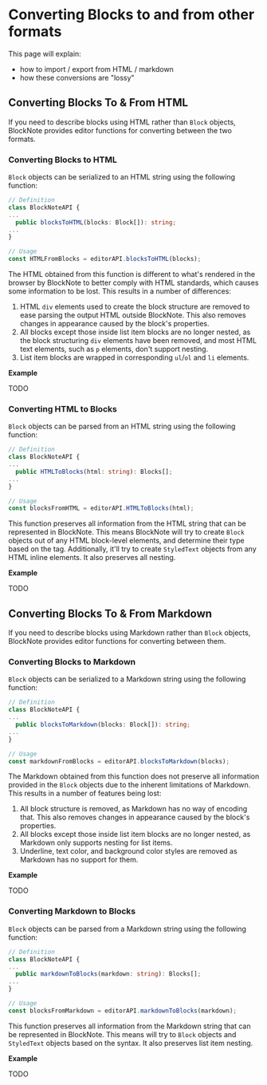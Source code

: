 # Converting Blocks to and from other formats

This page will explain:

- how to import / export from HTML / markdown
- how these conversions are "lossy"

## Converting Blocks To & From HTML

If you need to describe blocks using HTML rather than `Block` objects, BlockNote provides editor functions for converting between the two formats.

### Converting Blocks to HTML

`Block` objects can be serialized to an HTML string using the following function:

```typescript
// Definition
class BlockNoteAPI {
...
  public blocksToHTML(blocks: Block[]): string;
...
}

// Usage
const HTMLFromBlocks = editorAPI.blocksToHTML(blocks);
```

The HTML obtained from this function is different to what's rendered in the browser by BlockNote to better comply with HTML standards, which causes some information to be lost. This results in a number of differences:

1. HTML `div` elements used to create the block structure are removed to ease parsing the output HTML outside BlockNote. This also removes changes in appearance caused by the block's properties.
2. All blocks except those inside list item blocks are no longer nested, as the block structuring `div` elements have been removed, and most HTML text elements, such as `p` elements, don't support nesting.
3. List item blocks are wrapped in corresponding `ul`/`ol` and `li` elements.

**Example**

TODO

### Converting HTML to Blocks

`Block` objects can be parsed from an HTML string using the following function:

```typescript
// Definition
class BlockNoteAPI {
...
  public HTMLToBlocks(html: string): Blocks[];
...
}

// Usage
const blocksFromHTML = editorAPI.HTMLToBlocks(html);
```

This function preserves all information from the HTML string that can be represented in BlockNote. This means BlockNote will try to create `Block` objects out of any HTML block-level elements, and determine their type based on the tag. Additionally, it'll try to create `StyledText` objects from any HTML inline elements. It also preserves all nesting.

**Example**

TODO

## Converting Blocks To & From Markdown

If you need to describe blocks using Markdown rather than `Block` objects, BlockNote provides editor functions for converting between them.

### Converting Blocks to Markdown

`Block` objects can be serialized to a Markdown string using the following function:

```typescript
// Definition
class BlockNoteAPI {
...
  public blocksToMarkdown(blocks: Block[]): string;
...
}

// Usage
const markdownFromBlocks = editorAPI.blocksToMarkdown(blocks);
```

The Markdown obtained from this function does not preserve all information provided in the `Block` objects due to the inherent limitations of Markdown. This results in a number of features being lost:

1. All block structure is removed, as Markdown has no way of encoding that. This also removes changes in appearance caused by the block's properties.
2. All blocks except those inside list item blocks are no longer nested, as Markdown only supports nesting for list items.
3. Underline, text color, and background color styles are removed as Markdown has no support for them.

**Example**

TODO

### Converting Markdown to Blocks

`Block` objects can be parsed from a Markdown string using the following function:

```typescript
// Definition
class BlockNoteAPI {
...
  public markdownToBlocks(markdown: string): Blocks[];
...
}

// Usage
const blocksFromMarkdown = editorAPI.markdownToBlocks(markdown);
```

This function preserves all information from the Markdown string that can be represented in BlockNote. This means will try to `Block` objects and `StyledText` objects based on the syntax. It also preserves list item nesting.

**Example**

TODO